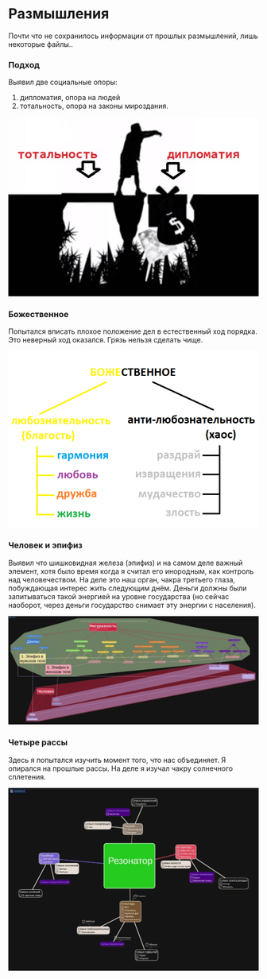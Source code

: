 # Размышления

Почти что не сохранилось информации от прошлых размышлений, лишь некоторые файлы..

### Подход

Выявил две социальные опоры:
1. дипломатия, опора на людей
2. тотальность, опора на законы мироздания.

![](./Подход.jpg)

### Божественное

Попытался вписать плохое положение дел в естественный ход порядка. Это неверный ход оказался. Грязь нельзя сделать чище.

![](./Божественное.png)

### Человек и эпифиз

Выявил что шишковидная железа (эпифиз) и на самом деле важный элемент, хотя было время когда я считал его инородным, как контроль над человечеством. На деле это наш орган, чакра третьего глаза, побуждающая интерес жить следующим днём. Деньги должны были запитываться такой энергией на уровне государства (но сейчас наоборот, через деньги государство снимает эту энергии с населения). 

![](./Человек%20и%20эпифиз.jpg)

### Четыре рассы

Здесь я попытался изучить момент того, что нас объединяет. Я опирался на прошлые рассы. На деле я изучал чакру солнечного сплетения.

![](./Четыре%20рассы.jpg)